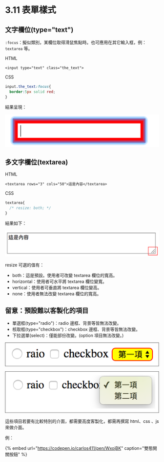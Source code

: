 # 3.11 表單樣式

## 文字欄位\(type="text"\)

`:focus`：擬似類別，某欄位取得滑鼠焦點時。也可應用在其它輸入框，例： `textarea` 等。

HTML

```markup
<input type="text" class="the_text">
```

CSS

```css
input.the_text:focus{
  border:5px solid red;
}
```

結果呈現：

![](../.gitbook/assets/focus_status.png)

## 多文字欄位\(textarea\)

HTML

```markup
<textarea rows="3" cols="50">這是內容</textarea>
```

CSS

```css
textarea{
  /* resize: both; */
}
```

結果如下：

![](../.gitbook/assets/textarea_resize_sample.png)

resize 可選的值有：

* both：這是預設。使用者可改變 textarea 欄位的寬高。
* horizontal：使用者可水平將 textarea 欄位變寬。
* vertical：使用者可垂直將 textarea 欄位變高。
* none：使用者無法改變 textarea 欄位的寬高。

## 留意：預設難以客製化的項目

* 單選框\(type="radio"\)：radio 邊框、背景等皆無法改變。
* 核取框\(type="checkbox"\)：checkbox 邊框、背景等皆無法改變。
* 下拉選單\(select\)：僅能部份改變。\(option 項目無法改變。\)

![](../.gitbook/assets/form_difficult_customize.png)

![](../.gitbook/assets/form_difficult_customize2.png)

這些項目若要有比較特別的介面，都需要高度客製化，都需再撰寫 html、css 、js 來做介面。

例：

{% embed url="https://codepen.io/carlos411/pen/WxojBK" caption="雙態開關按鈕" %}




